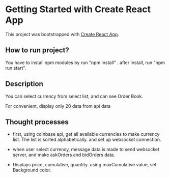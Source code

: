 # Getting Started with Create React App

This project was bootstrapped with [Create React App](https://github.com/facebook/create-react-app).

## How to run project?

You have to install npm modules by run "npm install" .
after install, run "npm run start".

## Description

You can select currency from select list, and can see Order Book.

For convenient, display only 20 data from api data

## Thought processes

- first, using coinbase api, get all available currencies to make currency list.
  The list is sorted alphabetically.
  and set up websocket connection.

- when user select currency, message data is made to send websocket server, and make askOrders and bidOrders data.

- Displays price, cumulative, quantity.
  using maxCumulative value, set Background color.
